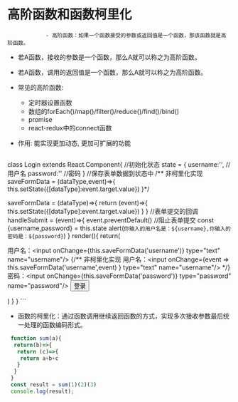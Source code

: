 # 高阶函数和函数柯里化
                - 高阶函数：如果一个函数接受的参数或返回值是一个函数，那该函数就是高阶函数。
  - 若A函数，接收的参数是一个函数，那么A就可以称之为高阶函数。
  - 若A函数，调用的返回值是一个函数，那么A就可以称之为高阶函数。
- 常见的高阶函数:
  - 定时器设置函数
  - 数组的forEach()/map()/filter()/reduce()/find()/bind()
  - promise
  - react-redux中的connect函数
- 作用: 能实现更加动态, 更加可扩展的功能

    ```js
 class Login extends React.Component{
  //初始化状态
  state = {
   username:'', //用户名
   password:'' //密码
  }
  //保存表单数据到状态中
    /** 非柯里化实现
  saveFormData = (dataType,event)=>{
   this.setState({[dataType]:event.target.value})
  }*/
    
  saveFormData = (dataType)=>{
   return (event)=>{
    this.setState({[dataType]:event.target.value})
   }
  }
  //表单提交的回调
  handleSubmit = (event)=>{
   event.preventDefault() //阻止表单提交
   const {username,password} = this.state
   alert(`你输入的用户名是：${username},你输入的密码是：${password}`)
  }
  render(){
   return(
    <form onSubmit={this.handleSubmit}>
     用户名：<input onChange={this.saveFormData('username')} type="text" name="username"/>
     {/** 非柯里化实现
     用户名：<input onChange={event => this.saveFormData('username',event) } type="text" name="username"/>
     */}
     密码：<input onChange={this.saveFormData('password')} type="password" name="password"/>
     <button>登录</button>
    </form>
   )
  }
 }
    ```

- 函数的柯里化：通过函数调用继续返回函数的方式，实现多次接收参数最后统一处理的函数编码形式。

```js
 function sum(a){
  return(b)=>{
   return (c)=>{
    return a+b+c
   }
  }
 }
 const result = sum(1)(2)(3)
 console.log(result);
```
